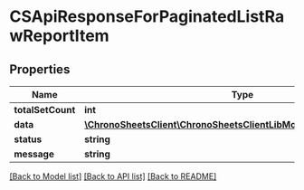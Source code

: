 # CSApiResponseForPaginatedListRawReportItem

## Properties
Name | Type | Description | Notes
------------ | ------------- | ------------- | -------------
**totalSetCount** | **int** |  | [optional] 
**data** | [**\ChronoSheetsClient\ChronoSheetsClientLibModel\CSRawReportItem[]**](CSRawReportItem.md) |  | [optional] 
**status** | **string** |  | [optional] 
**message** | **string** |  | [optional] 

[[Back to Model list]](../README.md#documentation-for-models) [[Back to API list]](../README.md#documentation-for-api-endpoints) [[Back to README]](../README.md)


